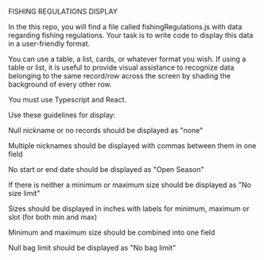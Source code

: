 FISHING REGULATIONS DISPLAY

In the this repo, you will find a file called fishingRegulations.js with data regarding fishing regulations.
Your task is to write code to display this data in a user-friendly format.

You can use a table, a list, cards, or whatever format you wish.
If using a table or list, it is useful to provide visual assistance to recognize data
belonging to the same record/row across the screen by shading the background of every other row.

You must use Typescript and React.

Use these guidelines for display:

Null nickname or no records should be displayed as "none"

Multiple nicknames should be displayed with commas between them in one field

No start or end date should be displayed as "Open Season"

If there is neither a minimum or maximum size should be displayed as "No size limit"

Sizes should be displayed in inches with labels for minimum, maximum or slot (for both min and max)

Minimum and maximum size should be combined into one field

Null bag limit should be displayed as "No bag limit"
